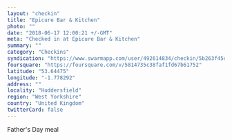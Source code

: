 ```yaml
---
layout: "checkin"
title: "Epicure Bar & Kitchen"
photo: ""
date: "2018-06-17 12:00:21 +/-GMT"
meta: "Checked in at Epicure Bar & Kitchen"
summary: ""
category: "Checkins"
syndication: "https://www.swarmapp.com/user/492614834/checkin/5b263f45d7627e002c7b2a41"
foursquare: "https://foursquare.com/v/5814735c38faf1fd67b61752"
latitude: "53.64475"
longitude: "-1.778292"
address: ""
locality: "Huddersfield"
region: "West Yorkshire"
country: "United Kingdom"
twitterCard: false
---
```

Father's Day meal
